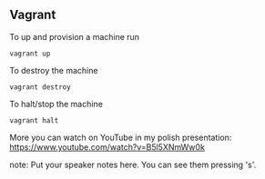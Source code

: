 ##  Vagrant

To up and provision a machine run
```
vagrant up
```
To destroy the machine
```
vagrant destroy
```
To halt/stop the machine
```
vagrant halt
```

More you can watch on YouTube in my polish presentation:
https://www.youtube.com/watch?v=B5l5XNmWw0k

note:
    Put your speaker notes here.
    You can see them pressing 's'.
